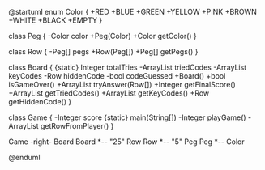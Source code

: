 @startuml
enum Color {
    +RED
    +BLUE
    +GREEN
    +YELLOW
    +PINK
    +BROWN
    +WHITE
    +BLACK
    +EMPTY
}

class Peg {
    -Color color
    +Peg(Color)
    +Color getColor()
}

class Row {
    -Peg[] pegs
    +Row(Peg[])
    +Peg[] getPegs()
}

class Board {
    {static} Integer totalTries
    -ArrayList<Row> triedCodes
    -ArrayList<Row> keyCodes
    -Row hiddenCode
    -bool codeGuessed
    +Board()
    +bool isGameOver()
    +ArrayList<Row> tryAnswer(Row[])
    +Integer getFinalScore()
    +ArrayList<Row> getTriedCodes()
    +ArrayList<Row> getKeyCodes()
    +Row getHiddenCode()
}

class Game {
    -Integer score
    {static} main(String[])
    -Integer playGame()
    -ArrayList<Row> getRowFromPlayer()
}

Game -right- Board
Board *-- "25" Row
Row *-- "5" Peg
Peg *-- Color

@enduml
